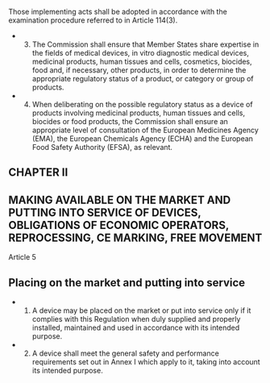 Those  implementing  acts  shall  be  adopted  in  accordance with the examination procedure referred to in Article 114(3).
- 3. The Commission shall ensure that Member States share expertise in the fields of medical devices, in  vitro diagnostic medical devices, medicinal products, human tissues and cells, cosmetics, biocides, food and, if necessary, other  products, in order  to determine the appropriate regulatory status of a product, or category or group of products.
- 4. When deliberating  on  the  possible  regulatory  status  as  a  device  of  products  involving  medicinal  products,  human tissues  and  cells,  biocides  or  food  products,  the  Commission  shall  ensure  an  appropriate  level  of  consultation  of  the European Medicines Agency (EMA), the European Chemicals Agency (ECHA) and the European Food Safety Authority (EFSA), as relevant.
## CHAPTER II
## MAKING  AVAILABLE  ON  THE  MARKET  AND  PUTTING  INTO  SERVICE  OF  DEVICES,  OBLIGATIONS  OF ECONOMIC OPERATORS, REPROCESSING, CE MARKING, FREE MOVEMENT
Article 5
## Placing on the market and putting into service
- 1. A  device  may  be  placed  on  the  market  or  put  into  service  only  if  it  complies  with  this  Regulation  when  duly supplied and properly installed, maintained and used in accordance with its intended purpose.
- 2. A device  shall  meet  the  general  safety  and  performance  requirements  set  out  in  Annex  I  which  apply  to  it,  taking into account its intended purpose.
